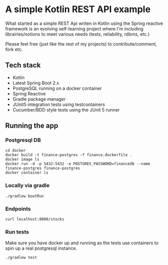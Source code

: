 # A simple Kotlin REST API example

What started as a simple REST Api writen in Kotlin using the Spring reactive framework is an evolving self-learning project where I'm including librairies/notions to meet various needs (tests, reliability, rdbms, etc.)

Please feel free (just like the rest of my projects) to contribute/comment, fork etc.

## Tech stack

- Kotlin
- Latest Spring Boot 2.x
- PostgreSQL running on a docker container
- Spring Reactive
- Gradle package manager
- JUnit5 integration tests using testcontainers
- Cucumber/BDD style tests using the JUnit 5 runner

## Running the app

### Postgresql DB

```
cd docker
docker build -t finance-postgres -f finance.dockerfile .
docker image ls
docker run -d -p 5432:5432 -e POSTGRES_PASSWORD=financedb --name finance-postgres finance-postgres
docker container ls
```

### Locally via gradle

```
./gradlew bootRun
```

### Endpoints

```
curl localhost:8080/stocks
```

### Run tests

Make sure you have docker up and running as the tests use containers to spin up a real postgresql instance.

```
./gradlew test
```